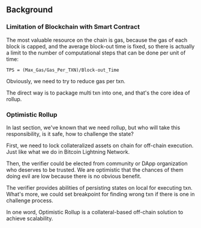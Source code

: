 
## Background

### Limitation of Blockchain with Smart Contract

The most valuable resource on the chain is gas, because the gas of each block is capped, and the average block-out time
is fixed, so there is actually a limit to the number of computational steps that can be done per unit of time:

`TPS = (Max_Gas/Gas_Per_TXN)/Block-out_Time`

Obviously, we need to try to reduce gas per txn.

The direct way is to package multi txn into one, and that's the core idea of rollup.

### Optimistic Rollup

In last section, we've known that we need rollup, but who will take this responsibility, is it safe, how to challenge
the state?

First, we need to lock collateralized assets on chain for off-chain execution. Just like what we do in
Bitcoin Lightning Network.

Then, the verifier could be elected from community or DApp organization who deserves to be trusted. We are optimistic
that the chances of them doing evil are low because there is no obvious benefit.

The verifier provides abilities of persisting states on local for executing txn. What's more, we could set breakpoint
for finding wrong txn if there is one in challenge process.

In one word, Optimistic Rollup is a collateral-based off-chain solution to achieve scalability.
